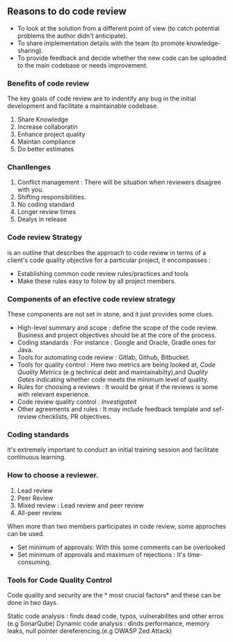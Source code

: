 ## Reasons to do code review


* To look at the solution from a different point of view (to catch potential problems the author didn't anticipate).
* To share implementation details with the team (to promote knowledge-sharing).
* To provide feedback and decide whether the new code can be uploaded to the main codebase or needs improvement.



### Benefits of code review

The key goals of code review are to indentify any bug in the initial development and facilitate a maintainable codebase.


1. Share Knowledge
2. Increase collaboratin
3. Enhance project quality 
4. Maintan compliance 
5. Do better estimates


### Chanllenges 

1. Conflict management : There will be situation when reviewers disagree with you.
2. Shifting responsibilities.
3. No coding standard
4. Longer review times
5. Dealys in release


### Code review Strategy

is an outline that describes the approach to code review in terms of a client's code quality objective for a particular project, it encompasses :

* Establishing common code review rules/practices and tools
* Make these rules easy to folow by all project members.
  
### Components of an efective code review strategy

These components are not set in stone, and it just provides some clues.

* High-level summary and scope : define the scope of the code review. Business and project objectives should be at the core of the process.
* Coding standards : For instance : Google and Oracle, Gradle ones for Java. 
* Tools for automating code review : Gitlab, Github, Bitbucket.
* Tools for quality control : Here two metrics are being looked at, *Code Quality Metrics* (e.g technical debt and maintainabilty),and  *Quality Gates*  indicating whether code meets the minimum level of quality.
* Rules for choosing a reviews : It would be great if the reviews is some with relevant experience.
* Code review quality control : _Investigateit_
* Other agreements and rules : It may include feedback template and sef-review checklists, PR objectives.


### Coding standards 
 it's extremely important to conduct an initial training session and facilitate continuous learning.


### How to choose a reviewer.

1. Lead review
2. Peer Review
3. Mixed review :  Lead review and peer review
4. All-peer review.

When more than two members participates in code review, some approches can be used.

* Set minimum of approvals: With this some comments can be overlooked
* Set minimum of approvals and maximum of rejections : It's time-consuming.


### Tools for Code Quality Control

Code quality and security are the * most crucial factors* and these can be done in two days.

Static code analysis : finds dead code, typos, vulnerabilites and other erros (e.g SonarQube)
Dynamic code analysis : dinds performance, memory leaks, null pointer dereferencing.(e.g OWASP Zed Attack)

